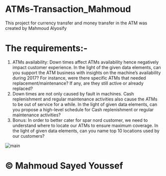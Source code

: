 # ATMs-Transaction_Mahmoud
This project for currency transfer and money transfer in the ATM was created by Mahmoud Alyosify
# The requirements:-
1. ATMs availability: Down times affect ATMs availability hence negatively impact customer
experience. In the light of the given data elements, can you support the ATM business with
insights on the machine’s availability during 2017?
For instance, were there specific ATMs that needed replacement/maintenance?
If any, are they still active or already replaced?
2. Down times are not only caused by fault in machines. Cash replenishment and regular
maintenance activities also cause the ATMs to be out of service for a while.
In the light of given data elements, can you propose a high-level schedule for Cash
replenishment or regular maintenance activities?
3. Bonus: In order to better cater for spar nord customer, we need to understand where to locate
our ATMs to ensure maximum coverage. In the light of given data elements, can you name top
10 locations used by our customers?

![main](https://fixaha.com/wp-content/uploads/2019/03/atm-card-stuck-in-machine-fix-1080x607.jpg)
 
# © Mahmoud Sayed Youssef
